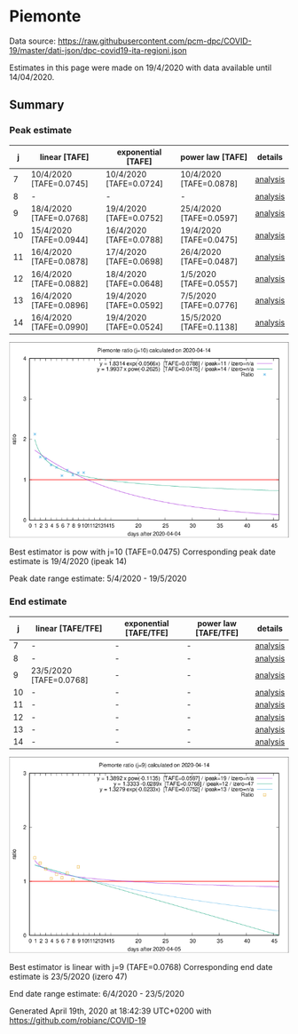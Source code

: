 # Piemonte


Data source: https://raw.githubusercontent.com/pcm-dpc/COVID-19/master/dati-json/dpc-covid19-ita-regioni.json

Estimates in this page were made on 19/4/2020 with data available until 14/04/2020.


## Summary 

### Peak estimate 
|j|linear [TAFE]|exponential [TAFE]|power law [TAFE]|details|
|---|----|-----------|---------|-------|
|7|10/4/2020 [TAFE=0.0745]|10/4/2020 [TAFE=0.0724]|10/4/2020 [TAFE=0.0878]|[analysis](COVID-19_piemonte_j7_2020-04-14.md)|
|8|-|-|-|[analysis](COVID-19_piemonte_j8_2020-04-14.md)|
|9|18/4/2020 [TAFE=0.0768]|19/4/2020 [TAFE=0.0752]|25/4/2020 [TAFE=0.0597]|[analysis](COVID-19_piemonte_j9_2020-04-14.md)|
|10|15/4/2020 [TAFE=0.0944]|16/4/2020 [TAFE=0.0788]|19/4/2020 [TAFE=0.0475]|[analysis](COVID-19_piemonte_j10_2020-04-14.md)|
|11|16/4/2020 [TAFE=0.0878]|17/4/2020 [TAFE=0.0698]|26/4/2020 [TAFE=0.0487]|[analysis](COVID-19_piemonte_j11_2020-04-14.md)|
|12|16/4/2020 [TAFE=0.0882]|18/4/2020 [TAFE=0.0648]|1/5/2020 [TAFE=0.0557]|[analysis](COVID-19_piemonte_j12_2020-04-14.md)|
|13|16/4/2020 [TAFE=0.0896]|19/4/2020 [TAFE=0.0592]|7/5/2020 [TAFE=0.0776]|[analysis](COVID-19_piemonte_j13_2020-04-14.md)|
|14|16/4/2020 [TAFE=0.0990]|19/4/2020 [TAFE=0.0524]|15/5/2020 [TAFE=0.1138]|[analysis](COVID-19_piemonte_j14_2020-04-14.md)|

![best peak estimate](COVID-19_piemonte_j10_2020-04-14.png)

Best estimator is pow with j=10 (TAFE=0.0475)
Corresponding peak date estimate is 19/4/2020 (ipeak 14)


Peak date range estimate: 5/4/2020 - 19/5/2020

### End estimate 
|j|linear [TAFE/TFE]|exponential [TAFE/TFE]|power law [TAFE/TFE]|details|
|---|----|-----------|---------|-------|
|7|-|-|-|[analysis](COVID-19_piemonte_j7_2020-04-14.md)|
|8|-|-|-|[analysis](COVID-19_piemonte_j8_2020-04-14.md)|
|9|23/5/2020 [TAFE=0.0768]|-|-|[analysis](COVID-19_piemonte_j9_2020-04-14.md)|
|10|-|-|-|[analysis](COVID-19_piemonte_j10_2020-04-14.md)|
|11|-|-|-|[analysis](COVID-19_piemonte_j11_2020-04-14.md)|
|12|-|-|-|[analysis](COVID-19_piemonte_j12_2020-04-14.md)|
|13|-|-|-|[analysis](COVID-19_piemonte_j13_2020-04-14.md)|
|14|-|-|-|[analysis](COVID-19_piemonte_j14_2020-04-14.md)|

![best zero estimate](COVID-19_piemonte_j9_2020-04-14.png)

Best estimator is linear with j=9 (TAFE=0.0768)
Corresponding end date estimate is 23/5/2020 (izero 47)


End date range estimate: 6/4/2020 - 23/5/2020

Generated April 19th, 2020 at 18:42:39 UTC+0200 with https://github.com/robianc/COVID-19
